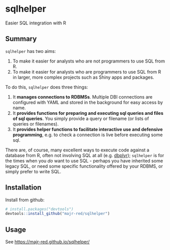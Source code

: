 # sqlhelper
Easier SQL integration with R

## Summary
`sqlhelper` has two aims:

1. To make it easier for analysts who are not programmers to use SQL from R.
1. To make it easier for analysts who are programmers to use SQL from R in larger, more complex projects such as Shiny apps and packages.

To do this, `sqlhelper` does three things:

1. It **manages connections to RDBMSs**. Multiple DBI connections are configured with YAML and stored in the background for easy access by name.
1. It **provides functions for preparing and executing sql queries and files of sql queries**. You simply provide a query or filename (or lists of queries or filenames).
1. It **provides helper functions to facilitate interactive use and defensive programming**, e.g. to check a connection is live before executing some sql.

There are, of course, many excellent ways to execute code against a database
from R, often not involving SQL at all (e.g. [dbplyr](https://dbplyr.tidyverse.org/));
`sqlhelper` is for the times when you *do* want to use SQL - perhaps you have
inherited some legacy SQL, or need some specific functionality offered by your 
RDBMS, or simply prefer to write SQL.

## Installation

Install from github:

```R
# install.packages("devtools")
devtools::install_github("majr-red/sqlhelper")
```

## Usage

See https://majr-red.github.io/sqlhelper/



